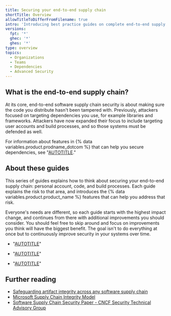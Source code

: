 ```yaml
---
title: Securing your end-to-end supply chain
shortTitle: Overview
allowTitleToDifferFromFilename: true
intro: 'Introducing best practice guides on complete end-to-end supply chain security including personal accounts, code, and build processes.'
versions:
  fpt: '*'
  ghec: '*'
  ghes: '*'
type: overview
topics:
  - Organizations
  - Teams
  - Dependencies
  - Advanced Security
---
```


## What is the end-to-end supply chain?

At its core, end-to-end software supply chain security is about making sure the code you distribute hasn't been tampered with. Previously, attackers focused on targeting dependencies you use, for example libraries and frameworks. Attackers have now expanded their focus to include targeting user accounts and build processes, and so those systems must be defended as well.

For information about features in {% data variables.product.prodname_dotcom %} that can help you secure dependencies, see "[AUTOTITLE](/code-security/supply-chain-security/understanding-your-software-supply-chain/about-supply-chain-security)."

## About these guides

This series of guides explains how to think about securing your end-to-end supply chain: personal account, code, and build processes. Each guide explains the risk to that area, and introduces the {% data variables.product.product_name %} features that can help you address that risk.

Everyone's needs are different, so each guide starts with the highest impact change, and continues from there with additional improvements you should consider. You should feel free to skip around and focus on improvements you think will have the biggest benefit. The goal isn't to do everything at once but to continuously improve security in your systems over time.

* "[AUTOTITLE](/code-security/supply-chain-security/end-to-end-supply-chain/securing-accounts)"

* "[AUTOTITLE](/code-security/supply-chain-security/end-to-end-supply-chain/securing-code)"

* "[AUTOTITLE](/code-security/supply-chain-security/end-to-end-supply-chain/securing-builds)"

## Further reading

* [Safeguarding artifact integrity across any software supply chain](https://slsa.dev/)
* [Microsoft Supply Chain Integrity Model](https://github.com/microsoft/scim)
* [Software Supply Chain Security Paper - CNCF Security Technical Advisory Group](https://github.com/cncf/tag-security/blob/main/supply-chain-security/supply-chain-security-paper/CNCF_SSCP_v1.pdf)
